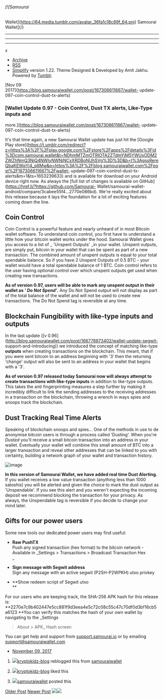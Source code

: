 ###### [![Samourai
Wallet](https://64.media.tumblr.com/avatar_36fa1c18c89f_64.pnj) Samourai
Wallet](/)

* * *

* * *

* * *

x

  * [Archive](/archive)
  * [RSS](https://blog.samouraiwallet.com/rss)
  * [Simplify](http://simplifytheme.tumblr.com) version 1.22. Theme Designed & Developed by [](http://amitjakhu.com)Amit Jakhu. Powered by [Tumblr](http://tumblr.com).

[Nov 09  
2017](https://blog.samouraiwallet.com/post/167306611667/wallet-
update-097-coin-control-dust-tx-alerts)

### [Wallet Update 0.97 - Coin Control, Dust TX alerts, Like-Type inputs and
more.](https://blog.samouraiwallet.com/post/167306611667/wallet-
update-097-coin-control-dust-tx-alerts)

It's that time again, a new Samourai Wallet update has just hit the [Google
Play
store](https://t.umblr.com/redirect?z=https%3A%2F%2Fplay.google.com%2Fstore%2Fapps%2Fdetails%3Fid%3Dcom.samourai.wallet&t=NDhmMTZmOTRlOTA2ZTdmYjM5YWUxODM2ZWZhNmQ3NjQ4NWIyNWNjNCxXRDBoNUhSVg%3D%3D&b=t%3AgssRereQbaKEWqYj4_q6Mw&p=https%3A%2F%2Fblog.samouraiwallet.com%2Fpost%2F167306611667%2Fwallet-
update-097-coin-control-dust-tx-alerts&m=1&ts=1653239633) and is available for
download on your Android device right now. As always the [full list of changes
is available on GitHub](https://href.li/?https://github.com/Samourai-
Wallet/samourai-wallet-android/compare/3cabee55f4...2770e086bd). We're really
excited about this release because it lays the foundation for a lot of
exciting features coming down the line.

## Coin Control

Coin Control is a powerful feature and nearly unheard of in most Bitcoin
wallet software. To understand coin control, you first have to understand a
little how your bitcoin wallet works under the hood. Samourai Wallet gives you
access to a list of _  'Unspent Outputs' _in your wallet. Unspent outputs, are
simply put, bitcoin in your wallet that can be spent as part of a new
transaction. The combined amount of unspent outputs is equal to your total
spendable balance. So if you have 2 Unspent Outputs of 0.5 BTC - your wallet
would have a total spendable balance of 1 BTC. Coin control refers to the user
having optional control over which unspent outputs get used when creating new
transactions.

 **As of version 0.97, users will be able to mark any unspent output in their
wallet as   _' Do Not Spend'_.** Any Do Not Spend output will not display as
part of the total balance of the wallet and will not be used to create new
transactions. The Do Not Spend tag is reversible at any time.

## Blockchain Fungibility with like-type inputs and outputs

In the last update ([v
0.96](http://blog.samouraiwallet.com/post/166778873402/wallet-update-segwit-
support-and-introducing)) we introduced the concept of matching like-type
**outputs** when creating transactions on the blockchain. This meant, that if
you were sent bitcoin to an address beginning with '3′ then the returning
'change' output will also be sent to an address in your wallet that begins
with a '3′.

 **As of version 0.97 released today Samourai now will always attempt to
create transactions with like-type inputs** in addition to like-type outputs.
This takes the anti fingerprinting measures a step further by making it
incredibly difficult to link the sending addresses to the receiving addresses
in a transaction on the blockchain, throwing a wrench in ways spies and snoops
track the blockchain.

## Dust Tracking Real Time Alerts

Speaking of blockchain snoops and spies… One of the methods in use to de
anonymise bitcoin users is through a process called 'Dusting'. When you're
_Dusted_ you'll receive a small bitcoin transaction into an address in your
wallet. Eventually your wallet will combine this small amount of BTC into a
larger transaction and reveal other addresses that can be linked to you with
certainty, building a network graph of your wallet and transaction history.

![image](https://64.media.tumblr.com/90400e7cde10287f383269edaef9ccba/tumblr_inline_oz5qgcF8Mz1tu47rq_640.jpg)

 **In this version of Samourai Wallet, we have added real time Dust
Alerting.** If you wallet receives a low value transaction (anything less than
1000 satoshis) you will be alerted and given the choice to mark the dust
output as 'Unspendable'. If you see this alert and you weren't expecting the
incoming deposit we recommend blocking the transaction for your privacy. As
always, the Unspendable tag is reversible if you decide to change your mind
later.

## Gifts for our power users

Some new tools our dedicated power users may find useful:

  *  **Raw PushTX**  
Push any signed transaction (hex format) to the bitcoin network - Available in
_Settings > Transactions > Broadcast Transaction Hex  
_  

  *  **Sign message with Segwit address**  
Sign any message with an active segwit (P2SH-P2WPKH) utxo privkey  
  

  *  **Show redeem script of Segwit utxo      
**  

For our users who are keeping track, the SHA-256 APK hash for this release is:
**2270e7c9b402447e5cc881f9d3eea4e5c72c08c55c47c70df0d3bf16cb5a6123  **You can
verify this matches the hash of your own wallet by navigating to the _Settings
> About > APK_ Hash screen

You can get help and support from
[support.samourai.io](https://href.li/?https://support.samourai.io) or by
emailing support@samouraiwallet.com

  * [November 09, 2017](https://blog.samouraiwallet.com/post/167306611667/wallet-update-097-coin-control-dust-tx-alerts)

  1. [![](https://64.media.tumblr.com/avatar_7c8acd856cf5_16.pnj)](https://kryptokidz-blog.tumblr.com/ "KryptoKidz")[kryptokidz-blog](https://kryptokidz-blog.tumblr.com/post/167306886764 "KryptoKidz") reblogged this from [samouraiwallet](https://blog.samouraiwallet.com/ "Samourai Wallet")

  2. [![](https://64.media.tumblr.com/avatar_7c8acd856cf5_16.pnj)](https://kryptokidz-blog.tumblr.com/ "KryptoKidz ")[kryptokidz-blog](https://kryptokidz-blog.tumblr.com/ "KryptoKidz") liked this 

  3. [![](https://64.media.tumblr.com/avatar_36fa1c18c89f_16.pnj)](https://blog.samouraiwallet.com/ "Samourai Wallet")[samouraiwallet](https://blog.samouraiwallet.com/ "Samourai Wallet") posted this 

[Older Post](https://blog.samouraiwallet.com/post/166778873402) [Newer
Post](https://blog.samouraiwallet.com/post/168785913782)
![](https://px.srvcs.tumblr.com/impixu?T=1653239633&J=eyJ0eXBlIjoidXJsIiwidXJsIjoiaHR0cDovL2Jsb2cuc2Ftb3VyYWl3YWxsZXQuY29tL3Bvc3QvMTY3MzA2NjExNjY3L3dhbGxldC11cGRhdGUtMDk3LWNvaW4tY29udHJvbC1kdXN0LXR4LWFsZXJ0cyIsInJlcXR5cGUiOjAsInJvdXRlIjoiL3Bvc3QvOmlkLzpzdW1tYXJ5Iiwibm9zY3JpcHQiOjF9&U=PGAOJLAFPN&K=acb44d7816ee2e496c2e6f3a5bd641313fc021caa9d74c3694b816b308a016b1&R=)![](https://px.srvcs.tumblr.com/impixu?T=1653239633&J=eyJ0eXBlIjoicG9zdCIsInVybCI6Imh0dHA6Ly9ibG9nLnNhbW91cmFpd2FsbGV0LmNvbS9wb3N0LzE2NzMwNjYxMTY2Ny93YWxsZXQtdXBkYXRlLTA5Ny1jb2luLWNvbnRyb2wtZHVzdC10eC1hbGVydHMiLCJyZXF0eXBlIjowLCJyb3V0ZSI6Ii9wb3N0LzppZC86c3VtbWFyeSIsInBvc3RzIjpbeyJwb3N0aWQiOiIxNjczMDY2MTE2NjciLCJibG9naWQiOjIzNTE1Mjc3Mywic291cmNlIjozM31dLCJub3NjcmlwdCI6MX0=&U=DLHJCBJEMB&K=1f174beb1db2a87cb29ebbd1f8bcb1b4e61b608c4e1ea3c0c209d435f1c0b7ad&R=)

